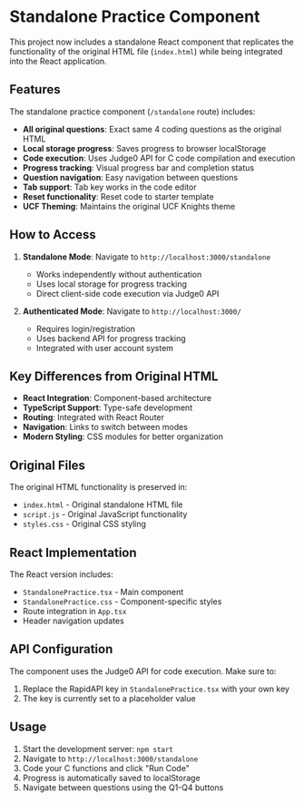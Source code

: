 # Standalone Practice Component

This project now includes a standalone React component that replicates the functionality of the original HTML file (`index.html`) while being integrated into the React application.

## Features

The standalone practice component (`/standalone` route) includes:

- **All original questions**: Exact same 4 coding questions as the original HTML
- **Local storage progress**: Saves progress to browser localStorage
- **Code execution**: Uses Judge0 API for C code compilation and execution
- **Progress tracking**: Visual progress bar and completion status
- **Question navigation**: Easy navigation between questions
- **Tab support**: Tab key works in the code editor
- **Reset functionality**: Reset code to starter template
- **UCF Theming**: Maintains the original UCF Knights theme

## How to Access

1. **Standalone Mode**: Navigate to `http://localhost:3000/standalone`
   - Works independently without authentication
   - Uses local storage for progress tracking
   - Direct client-side code execution via Judge0 API

2. **Authenticated Mode**: Navigate to `http://localhost:3000/`
   - Requires login/registration
   - Uses backend API for progress tracking
   - Integrated with user account system

## Key Differences from Original HTML

- **React Integration**: Component-based architecture
- **TypeScript Support**: Type-safe development
- **Routing**: Integrated with React Router
- **Navigation**: Links to switch between modes
- **Modern Styling**: CSS modules for better organization

## Original Files

The original HTML functionality is preserved in:
- `index.html` - Original standalone HTML file
- `script.js` - Original JavaScript functionality
- `styles.css` - Original CSS styling

## React Implementation

The React version includes:
- `StandalonePractice.tsx` - Main component
- `StandalonePractice.css` - Component-specific styles
- Route integration in `App.tsx`
- Header navigation updates

## API Configuration

The component uses the Judge0 API for code execution. Make sure to:
1. Replace the RapidAPI key in `StandalonePractice.tsx` with your own key
2. The key is currently set to a placeholder value

## Usage

1. Start the development server: `npm start`
2. Navigate to `http://localhost:3000/standalone`
3. Code your C functions and click "Run Code"
4. Progress is automatically saved to localStorage
5. Navigate between questions using the Q1-Q4 buttons